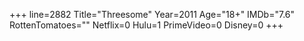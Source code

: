 +++
line=2882
Title="Threesome"
Year=2011
Age="18+"
IMDb="7.6"
RottenTomatoes=""
Netflix=0
Hulu=1
PrimeVideo=0
Disney=0
+++

